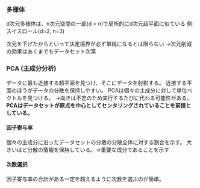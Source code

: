 ### 多様体
d次元多様体は、n次元空間の一部(d < n)で局所的にd次元超平面に似ている
例: スイスロール(d=2, n=3) 

次元を下げたからといって決定境界が必ず単純になるとは限らない
→次元削減の効果はあくまでもデータセット次第

### PCA (主成分分析)
データに最も近接する超平面を見つけ、そこにデータを射影する。
近接する平面のほうがデータの分散を保持しやすい。
PCAは個々の主成分に対して単位ベクトルを見つける。
→向きは不定のため実行するたびに代わる可能性がある。
**PCAはデータセットが原点を中心としてセンタリングされていることを前提としている。**

#### 因子寄与率
個々の主成分に沿ったデータセットの分散の分散全体に対する割合を示す。
大きいほど分散の情報を保持している。→重要な成分であることを示す

#### 次数選択
因子寄与率の合計がある一定を超えるように次数を選ぶのが簡単。
